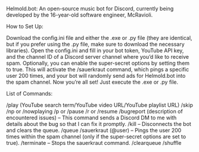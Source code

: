 Helmold.bot: An open-source music bot for Discord, currently being developed by the 16-year-old software engineer, McRavioli.

How to Set Up:

Download the config.ini file and either the .exe or .py file (they are identical, but if you prefer using the .py file, make sure to download the necessary libraries).
Open the config.ini and fill in your bot token, YouTube API key, and the channel ID of a Discord server channel where you’d like to receive spam.
Optionally, you can enable the super-secret options by setting them to true. This will activate the /sauerkraut command, which pings a specific user 200 times, and your bot will randomly send ads for Helmold.bot into the spam channel.
Now you’re all set! Just execute the .exe or .py file.

List of Commands:

/play (YouTube search term/YouTube video URL/YouTube playlist URL)
/skip
/np or /nowplaying
/p or /pause
/r or /resume
/bugreport (description of encountered issues) – This command sends a Discord DM to me with details about the bug so that I can fix it promptly.
/kill – Disconnects the bot and clears the queue.
/queue
/sauerkraut (@user) – Pings the user 200 times within the spam channel (only if the super-secret options are set to true).
/terminate – Stops the sauerkraut command.
/clearqueue
/shuffle
